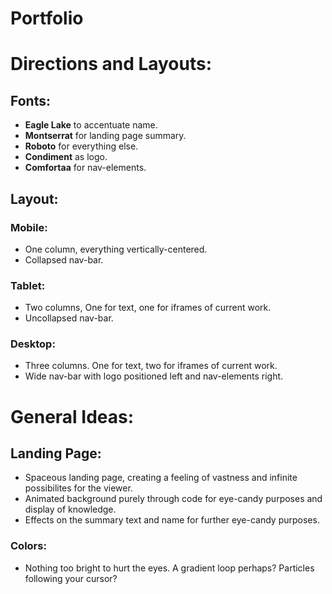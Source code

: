 # Portfolio
 # Directions and Layouts:
 ## Fonts:
- **Eagle Lake** to accentuate name.
- **Montserrat** for landing page summary.
- **Roboto** for everything else.
- **Condiment** as logo.
- **Comfortaa** for nav-elements. 
## Layout:
### Mobile:
- One column, everything vertically-centered.
- Collapsed nav-bar.
### Tablet:
- Two columns, One for text, one for iframes of current work.
- Uncollapsed nav-bar.
        
 ### Desktop:
- Three columns. One for text, two for iframes of current work.
- Wide nav-bar with logo positioned left and nav-elements right.
# General Ideas:
 ## Landing Page:
- Spaceous landing page, creating a feeling of vastness and infinite possibilites for the viewer.
- Animated background purely through code for eye-candy purposes and display of knowledge.
- Effects on the summary text and name for further eye-candy purposes.
### Colors:
- Nothing too bright to hurt the eyes. A gradient loop perhaps? Particles following your cursor?